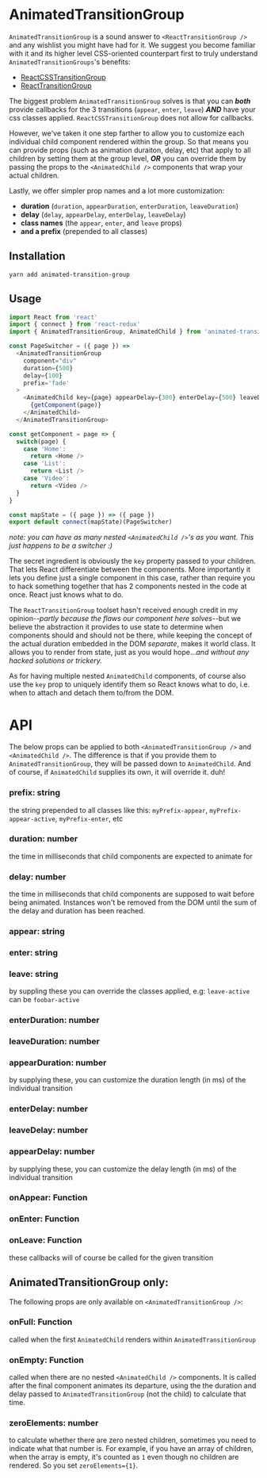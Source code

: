 # AnimatedTransitionGroup

`AnimatedTransitionGroup` is a sound answer to `<ReactTransitionGroup />` and any wishlist you might have had for it. 
We suggest you become familiar with it and its higher level CSS-oriented counterpart first to truly understand `AnimatedTransitionGroups`'s benefits:

* [ReactCSSTransitionGroup](https://facebook.github.io/react/docs/animation.html)
* [ReactTransitionGroup](https://facebook.github.io/react/docs/animation.html#low-level-api-reacttransitiongroup)


The biggest problem `AnimatedTransitionGroup` solves is that you can ***both*** provide callbacks for the 3 transitions (`appear`, `enter`, `leave`) ***AND***
have your css classes applied. `ReactCSSTransitionGroup` does not allow for callbacks.

However, we've taken it one step farther to allow you to customize each individual child component rendered within the group. So that
means you can provide props (such as animation duraiton, delay, etc) that apply to all children by setting them at the group level,
***OR*** you can override them by passing the props to the `<AnimatedChild />` components that wrap your actual children.

Lastly, we offer simpler prop names and a lot more customization:

* **duration** (`duration`, `appearDuration`, `enterDuration`, `leaveDuration`)
* **delay** (`delay`, `appearDelay`, `enterDelay`, `leaveDelay`)
* **class names** (the `appear`, `enter`, and `leave` props)
* **and a prefix** (prepended to all classes)

## Installation
```yarn add animated-transition-group```


## Usage

```javascript
import React from 'react'
import { connect } from 'react-redux'
import { AnimatedTransitionGroup, AnimatedChild } from 'animated-transition-group'

const PageSwitcher = ({ page }) =>
  <AnimatedTransitionGroup 
    component="div" 
    duration={500}
    delay={100}
    prefix='fade'
  >
    <AnimatedChild key={page} appearDelay={300} enterDelay={500} leaveDuration={1000}>
      {getComponent(page)}
    </AnimatedChild>
  </AnimatedTransitionGroup>

const getComponent = page => {
  switch(page) {
    case 'Home':  
      return <Home />
    case 'List':  
      return <List />
    case 'Video':  
      return <Video />
  }
}

const mapState = ({ page }) => ({ page })
export default connect(mapState)(PageSwitcher)
```
*note: you can have as many nested `<AnimatedChild />`'s as you want. This just happens to be a switcher :)*

The secret ingredient is obviously the `key` property passed to your children. That lets React differentiate between
the components. More importantly it lets you define just a single component in this case, rather than require you to
hack something together that has 2 components nested in the code at once. React just knows what to do. 

The `ReactTransitionGroup`
toolset hasn't received enough credit in my opinion--*partly because the flaws our component here solves*--but we believe the abstraction
it provides to use state to determine when components should and should not be there, while keeping the concept of the actual 
duration embedded in the DOM *separate*, makes it world class. It allows you to render from state, just as you would hope...*and
without any hacked solutions or trickery.*

As for having multiple nested `AnimatedChild` components, of course also use the `key` prop to uniquely identify them so React
knows what to do, i.e. when to attach and detach them to/from the DOM.

# API
The below props can be applied to both `<AnimatedTransitionGroup />` and `<AnimatedChild />`. The difference is that if
you provide them to `AnimatedTransitionGroup`, they will be passed down to `AnimatedChild`. And of course, if `AnimatedChild`
supplies its own, it will override it. duh!

### prefix: string
the string prepended to all classes like this: `myPrefix-appear`, `myPrefix-appear-active`, `myPrefix-enter`, etc

### duration: number
the time in milliseconds that child components are expected to animate for

### delay: number
the time in milliseconds that child components are supposed to wait before being animated. Instances won't be 
removed from the DOM until the sum of the delay and duration has been reached.

### appear: string
### enter: string
### leave: string
by suppling these you can override the classes applied, e.g: `leave-active` can be `foobar-active`

### enterDuration: number
### leaveDuration: number
### appearDuration: number
by supplying these, you can customize the duration length (in ms) of the individual transition

### enterDelay: number
### leaveDelay: number
### appearDelay: number
by supplying these, you can customize the delay length (in ms) of the individual transition

### onAppear: Function
### onEnter: Function
### onLeave: Function
these callbacks will of course be called for the given transition


## AnimatedTransitionGroup only:
The following props are only available on `<AnimatedTransitionGroup />`:

### onFull: Function
called when the first `AnimatedChild` renders within `AnimatedTransitionGroup`

### onEmpty: Function
called when there are no nested `<AnimatedChild />` components. It is called after the final component animates its departure, using
the the duration and delay passed to `AnimatedTransitionGroup` (not the child) to calculate that time.

### zeroElements: number
to calculate whether there are zero nested children, sometimes you need to indicate what that number is. For example,
if you have an array of children, when the array is empty, it's counted as `1` even though no children are rendered. 
So you set `zeroElements={1}`.
